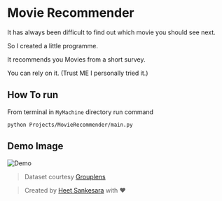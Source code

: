 # Movie Recommender
It has always been difficult to find out which movie you should see next. 

So I created a little programme.

It recommends you Movies from a short survey.

You can rely on it. (Trust ME I personally tried it.)

## How To run

From terminal in  ```MyMachine``` directory run command 

```python Projects/MovieRecommender/main.py```

## Demo Image

![Demo](demo.png)

<p align="center"> 

> Dataset courtesy [Grouplens ](https://grouplens.org/datasets/movielens/)

> Created by [Heet Sankesara](https://github.com/hsankesara) with :heart:
